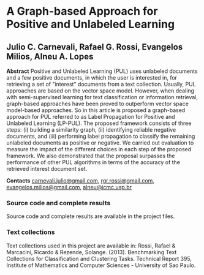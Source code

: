 <h1> A Graph-based Approach for Positive and Unlabeled Learning </h1>

<h2> Julio C. Carnevali, Rafael G. Rossi, Evangelos Milios, Alneu A. Lopes </h2>

<b>Abstract</b> Positive and Unlabeled Learning (PUL) uses unlabeled documents and a few positive documents, in which the user is interested in, for retrieving a set of "interest" documents from a text collection. Usually, PUL approaches are based on the vector space model. However, when dealing with semi-supervised learning for text classification or information retrieval, graph-based approaches have been proved to outperform vector space model-based approaches. So in this article is proposed a graph-based approach for PUL referred to as Label Propagation for Positive and Unlabeled Learning (LP-PUL). The proposed framework consists of three steps: (i) building a similarity graph, (ii) identifying reliable negative documents, and (iii) performing label propagation to classify the remaining unlabeled documents as positive or negative. We carried out evaluation to measure the impact of the different choices in each step of the proposed framework. We also demonstrated that the proposal surpasses the performance of other PUL algorithms in terms of the accuracy of the retrieved interest document set.

<b>Contacts</b> carnevali.julio@gmail.com, rgr.rossi@gmail.com, evangelos.milios@gmail.com, alneu@icmc.usp.br

<h3>Source code and complete results</h3>
Source code and complete results are available in the project files.

<h3>Text collections</h3>
Text collections used in this project are available in:
Rossi, Rafael & Marcacini, Ricardo & Rezende, Solange. (2013). Benchmarking Text Collections for Classification and Clustering Tasks. Technical Report 395, Institute of Mathematics and Computer Sciences - University of Sao Paulo.
